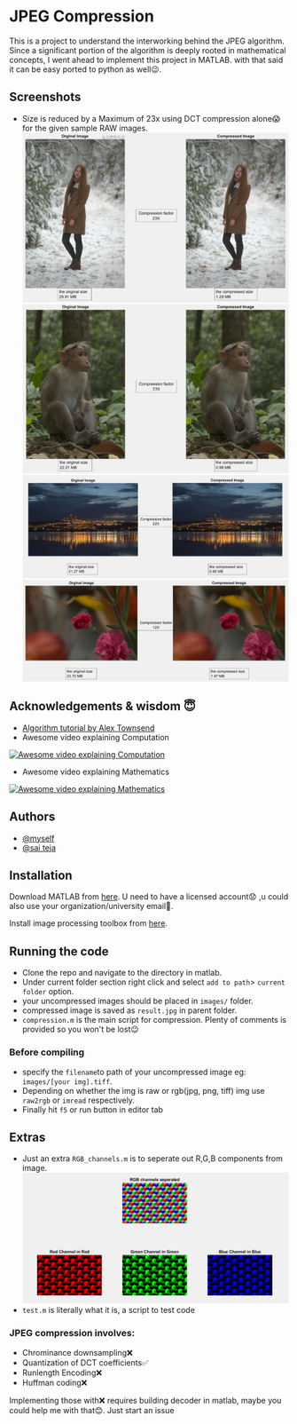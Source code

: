 
# JPEG Compression

This is a project to understand the interworking behind the JPEG algorithm. 
Since a significant portion of the algorithm is deeply rooted in mathematical concepts,
I went ahead to implement this project in MATLAB. with that said it can be easy ported to 
python as well😉.

## Screenshots

- Size is reduced by a Maximum of 23x using DCT compression alone😱 for the given sample RAW images.
![](screenshots/lady%20in%20snow.png)
![](/screenshots/monke_screenshot.png)
![](/screenshots/night%20city.png)
![](/screenshots/rose%20screenshot.png)

## Acknowledgements & wisdom 😇

 - [Algorithm tutorial by Alex Townsend](http://pi.math.cornell.edu/~web6140/TopTenAlgorithms/JPEG.html)
 - Awesome video explaining Computation 
  
 [![Awesome video explaining Computation](http://img.youtube.com/vi/Kv1Hiv3ox8I/0.jpg)](https://www.youtube.com/watch?v=Kv1Hiv3ox8I "Awesome video explaining Computation")
 
 - Awesome video explaining Mathematics
 
 [![Awesome video explaining Mathematics](http://img.youtube.com/vi/0me3guauqOU/0.jpg)](https://youtu.be/0me3guauqOU "Awesome video explaining Mathematics")


## Authors

- [@myself](https://www.github.com/sameeriron42)
- [@sai teja](https://github.com/sai1027)


## Installation


Download MATLAB from [here](https://matlab.mathworks.com/). U need to have a licensed account😟
,u could also use your organization/university email🙂.

Install image processing toolbox from [here](https://in.mathworks.com/products/image.html).

## Running the code

- Clone the repo and navigate to the directory in matlab.
- Under current folder section right click and  select `add to path`> `current folder` option.
- your uncompressed images should be placed in `images/` folder.
- compressed image is saved as `result.jpg` in parent folder.
- `compression.m` is the main script for compression. Plenty of comments is provided so you won't be lost😉
### Before compiling
- specify the `filename`to path of your uncompressed image eg: `images/[your img].tiff`.
- Depending on whether the img is raw or rgb(jpg, png, tiff) img use `raw2rgb` or `imread` respectively.
- Finally hit `f5` or run button in editor tab

## Extras

- Just an extra `RGB_channels.m` is to seperate out R,G,B components from image.
![](screenshots/rgb-components.png)
- `test.m` is literally what it is, a script to test code
### JPEG compression involves:
- Chrominance downsampling❌
- Quantization of DCT coefficients✅
- Runlength Encoding❌
- Huffman coding❌

Implementing those with❌ requires building decoder in matlab, maybe you could help me with that😊. Just start an issue




